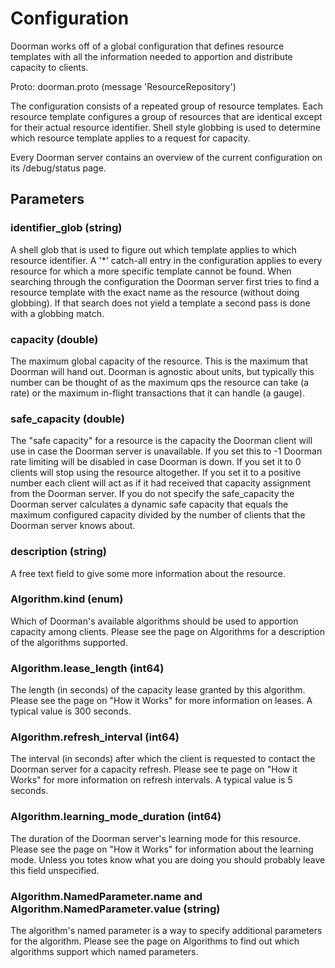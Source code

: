 # Configuration

Doorman works off of a global configuration that defines resource templates with all the information needed to apportion and distribute capacity to clients.

Proto: doorman.proto (message 'ResourceRepository')

The configuration consists of a repeated group of resource templates. Each resource template configures a group of resources that are identical except for their actual resource identifier. Shell style globbing is used to determine which resource template applies to a request for capacity.

Every Doorman server contains an overview of the current configuration on its /debug/status page.

## Parameters

### identifier_glob (string)

A shell glob that is used to figure out which template applies to which resource identifier. A '*' catch-all entry in the configuration applies to every resource for which a more specific template cannot be found. When searching through the configuration the Doorman server first tries to find a resource template with the exact name as the resource (without doing globbing). If that search does not yield a template a second pass is done with a globbing match.

### capacity (double)

The maximum global capacity of the resource. This is the maximum that Doorman will hand out. Doorman is agnostic about units, but typically this number can be thought of as the maximum qps the resource can take (a rate) or the maximum in-flight transactions that it can handle (a gauge).

### safe_capacity (double)

The "safe capacity" for a resource is the capacity the Doorman client will use in case the Doorman server is unavailable. If you set this to -1 Doorman rate limiting will be disabled in case Doorman is down. If you set it to 0 clients will stop using the resource altogether. If you set it to a positive number each client will act as if it had received that capacity assignment from the Doorman server. If you do not specify the safe_capacity the Doorman server calculates a dynamic safe capacity that equals the maximum configured capacity divided by the number of clients that the Doorman server knows about. 

### description (string)

A free text field to give some more information about the resource.

### Algorithm.kind (enum)

Which of Doorman's available algorithms should be used to apportion capacity among clients. Please see the page on Algorithms for a description of the algorithms supported. 

### Algorithm.lease_length (int64)

The length (in seconds) of the capacity lease granted by this algorithm. Please see the page on "How it Works" for more information on leases. A typical value is 300 seconds.

### Algorithm.refresh_interval (int64)

The interval (in seconds) after which the client is requested to contact the Doorman server for a capacity refresh. Please see te page on "How it Works" for more information on refresh intervals. A typical value is 5 seconds. 

### Algorithm.learning_mode_duration (int64)

The duration of the Doorman server's learning mode for this resource. Please see the page on "How it Works" for information about the learning mode. Unless you totes know what you are doing you should probably leave this field unspecified.

### Algorithm.NamedParameter.name and Algorithm.NamedParameter.value (string)

The algorithm's named parameter is a way to specify additional parameters for the algorithm. Please see the page on Algorithms to find out which algorithms support which named parameters. 